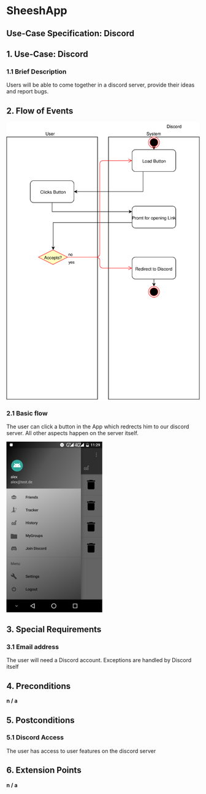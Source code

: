 # SheeshApp
## Use-Case Specification: Discord

## 1. Use-Case: Discord

### 1.1 Brief Description

Users will be able to come together in a discord server, provide their ideas and report bugs.

## 2. Flow of Events

<img src="/documentation/UC_discord.svg" alt="discord" width="700" />

### 2.1 Basic flow

The user can click a button in the App which redrects him to our discord server. All other aspects happen on the server itself.

<img src="/screenshots/discordMockup.png" alt="discord" width="250" />

## 3. Special Requirements

### 3.1 Email address

The user will need a Discord account. Exceptions are handled by Discord itself

## 4. Preconditions

**n / a** 

## 5. Postconditions

### 5.1 Discord Access

The user has access to user features on the discord server

## 6. Extension Points

**n / a**

